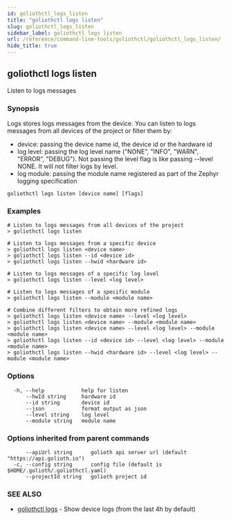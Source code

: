 ```yaml
---
id: goliothctl_logs_listen
title: "goliothctl logs listen"
slug: goliothctl_logs_listen
sidebar_label: goliothctl logs listen
url: /reference/command-line-tools/goliothctl/goliothctl_logs_listen/
hide_title: true
---
```

## goliothctl logs listen

Listen to logs messages

### Synopsis

Logs stores logs messages from the device. You can listen to logs messages from all devices of the project or filter them by:
  * device: passing the device name id, the device id or the hardware id
  * log level: passing the log level name ("NONE", "INFO", "WARN", "ERROR", "DEBUG"). Not passing the level flag is like passing --level NONE. It will not filter logs by level.
  * log module: passing the module name registered as part of the Zephyr logging specification


```
goliothctl logs listen [device name] [flags]
```

### Examples

```
# Listen to logs messages from all devices of the project
> goliothctl logs listen

# Listen to logs messages from a specific device
> goliothctl logs listen <device name>
> goliothctl logs listen --id <device id>
> goliothctl logs listen --hwid <hardware id>

# Listen to logs messages of a specific log level
> goliothctl logs listen --level <log level>

# Listen to logs messages of a specific module
> goliothctl logs listen --module <module name>

# Combine different filters to obtain more refined logs
> goliothctl logs listen <device name> --level <log level>
> goliothctl logs listen <device name> --module <module name>
> goliothctl logs listen <device name> --level <log level> --module <module name>
> goliothctl logs listen --id <device id> --level <log level> --module <module name>
> goliothctl logs listen --hwid <hardware id> --level <log level> --module <module name>

```

### Options

```
  -h, --help            help for listen
      --hwId string     hardware id
      --id string       device id
      --json            format output as json
      --level string    log level
      --module string   module name
```

### Options inherited from parent commands

```
      --apiUrl string      golioth api server url (default "https://api.golioth.io")
  -c, --config string      config file (default is $HOME/.golioth/.goliothctl.yaml)
      --projectId string   golioth project id
```

### SEE ALSO

* [goliothctl logs](/reference/command-line-tools/goliothctl/goliothctl_logs/)	 - Show device logs (from the last 4h by default)

